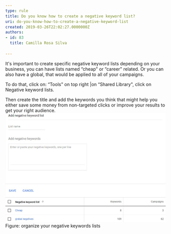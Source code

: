 ```yaml
---
type: rule
title: Do you know how to create a negative keyword list?
uri: do-you-know-how-to-create-a-negative-keyword-list
created: 2019-03-26T22:02:27.0000000Z
authors:
- id: 83
  title: Camilla Rosa Silva

---
```


 
It's important to create specific negative keyword lists depending on your business, you can have lists named “cheap" or “career" related. Or you can also have a global, that would be applied to all of your campaigns.

To do that, click on: “Tools" on top right |on “Shared Library", click on Negative keyword lists.
 
​Then create the title and add the keywords you think that might help you either save some money from non-targeted clicks or improve your results to get your right audience.
![google-ads-organize-negative-keywords.jpg](google-ads-organize-negative-keywords.jpg)Figure: organize your negative keywords lists​

